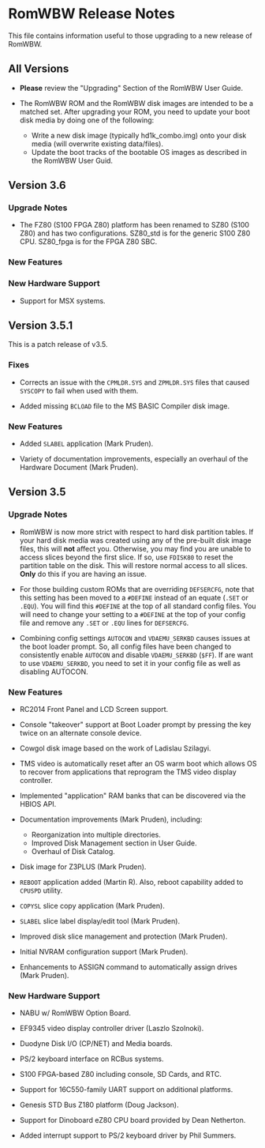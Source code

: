 # RomWBW Release Notes

This file contains information useful to those upgrading to a new
release of RomWBW.

## All Versions

- **Please** review the "Upgrading" Section of the RomWBW User Guide.

- The RomWBW ROM and the RomWBW disk images are intended to be a
  matched set.  After upgrading your ROM, you need to update your
  boot disk media by doing one of the following:
  
  - Write a new disk image (typically hd1k_combo.img) onto your
    disk media (will overwrite existing data/files).
  - Update the boot tracks of the bootable OS images as described in
    the RomWBW User Guid.

## Version 3.6

### Upgrade Notes

- The FZ80 (S100 FPGA Z80) platform has been renamed to SZ80 (S100 Z80)
  and has two configurations.  SZ80_std is for the generic S100
  Z80 CPU.  SZ80_fpga is for the FPGA Z80 SBC.

### New Features

### New Hardware Support

- Support for MSX systems.

## Version 3.5.1

This is a patch release of v3.5.

### Fixes

- Corrects an issue with the `CPMLDR.SYS` and `ZPMLDR.SYS` files that
  caused `SYSCOPY` to fail when used with them.

- Added missing `BCLOAD` file to the MS BASIC Compiler disk image.
  
### New Features

- Added `SLABEL` application (Mark Pruden).

- Variety of documentation improvements, especially an overhaul of
  the Hardware Document (Mark Pruden).

## Version 3.5

### Upgrade Notes

- RomWBW is now more strict with respect to hard disk partition
  tables.  If your hard disk media was created using any of the
  pre-built disk image files, this will **not** affect you.  Otherwise,
  you may find you are unable to access slices beyond the first
  slice.  If so, use `FDISK80` to reset the partition table on the
  disk.  This will restore normal access to all slices.  **Only** do
  this if you are having an issue.

- For those building custom ROMs that are overriding `DEFSERCFG`, note 
  that this setting has been moved to a `#DEFINE` instead of an equate 
  (`.SET` or `.EQU`).  You will find this `#DEFINE` at the top of all
  standard config files.  You will need to change your setting to a
  `#DEFINE` at the top of your config file and remove any `.SET` or
  `.EQU` lines for `DEFSERCFG`.

- Combining config settings `AUTOCON` and `VDAEMU_SERKBD` causes issues
  at the boot loader prompt.  So, all config files have been changed to
  consistently enable `AUTOCON` and disable `VDAEMU_SERKBD` (`$FF`).  If
  are want to use `VDAEMU_SERKBD`, you need to set it in your config
  file as well as disabling AUTOCON.
  
### New Features

- RC2014 Front Panel and LCD Screen support.

- Console "takeover" support at Boot Loader prompt by pressing the
  <space> key twice on an alternate console device.

- Cowgol disk image based on the work of Ladislau Szilagyi.

- TMS video is automatically reset after an OS warm boot which
  allows OS to recover from applications that reprogram the TMS
  video display controller.

- Implemented "application" RAM banks that can be discovered via
  the HBIOS API.

- Documentation improvements (Mark Pruden), including:

  - Reorganization into multiple directories.
  - Improved Disk Management section in User Guide.
  - Overhaul of Disk Catalog.
  
- Disk image for Z3PLUS (Mark Pruden).

- `REBOOT` application added (Martin R).  Also, reboot capability
  added to `CPUSPD` utility.

- `COPYSL` slice copy application (Mark Pruden).

- `SLABEL` slice label display/edit tool (Mark Pruden).

- Improved disk slice management and protection (Mark Pruden).

- Initial NVRAM configuration support (Mark Pruden).

- Enhancements to ASSIGN command to automatically assign drives
  (Mark Pruden).

### New Hardware Support

- NABU w/ RomWBW Option Board.

- EF9345 video display controller driver (Laszlo Szolnoki).

- Duodyne Disk I/O (CP/NET) and Media boards.

- PS/2 keyboard interface on RCBus systems.

- S100 FPGA-based Z80 including console, SD Cards, and RTC.

- Support for 16C550-family UART support on additional platforms.

- Genesis STD Bus Z180 platform (Doug Jackson).

- Support for Dinoboard eZ80 CPU board provided by Dean Netherton.

- Added interrupt support to PS/2 keyboard driver by Phil Summers.
